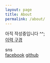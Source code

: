```yaml
---
layout: page
title: About
permalink: /about/
---
```


아직 작성중입니다 ^^;  
[이력 구경](/)

sns  
[facebook](https://www.facebook.com/shinseunghee0923)
[github](https://github.com/SeungheeShin)
